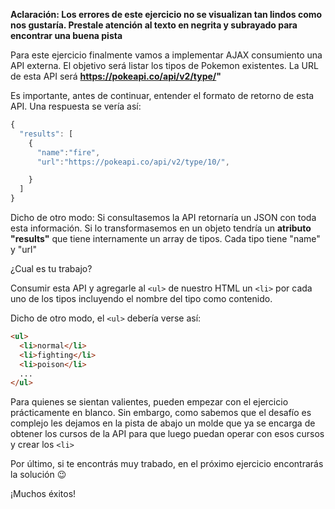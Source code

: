 **Aclaración: Los errores de este ejercicio no se visualizan tan lindos como nos gustaría. Prestale atención al texto en negrita y subrayado para encontrar una buena pista**

Para este ejercicio finalmente vamos a implementar AJAX consumiento una API externa. El objetivo será listar los tipos de Pokemon existentes. La URL de esta API será **https://pokeapi.co/api/v2/type/"**

Es importante, antes de continuar, entender el formato de retorno de esta API. Una respuesta se vería así:

``` javascript
{
  "results": [
    {
      "name":"fire",
      "url":"https://pokeapi.co/api/v2/type/10/",

    }
  ]
}
```

Dicho de otro modo: Si consultasemos la API retornaría un JSON con toda esta información. Si lo transformasemos en un objeto tendría un **atributo "results"** que tiene internamente un array de tipos. Cada tipo tiene "name" y "url"

¿Cual es tu trabajo?

Consumir esta API y agregarle al `<ul>` de nuestro HTML un `<li>` por cada uno de los tipos incluyendo el nombre del tipo como contenido.

Dicho de otro modo, el `<ul>` debería verse así: 

``` html
<ul>
  <li>normal</li>
  <li>fighting</li>
  <li>poison</li>
  ...
</ul>
```

Para quienes se sientan valientes, pueden empezar con el ejercicio prácticamente en blanco. Sin embargo, como sabemos que el desafío es complejo les dejamos en la pista de abajo un molde que ya se encarga de obtener los cursos de la API para que luego puedan operar con esos cursos y crear los `<li>`

Por último, si te encontrás muy trabado, en el próximo ejercicio encontrarás la solución :wink:

¡Muchos éxitos!

